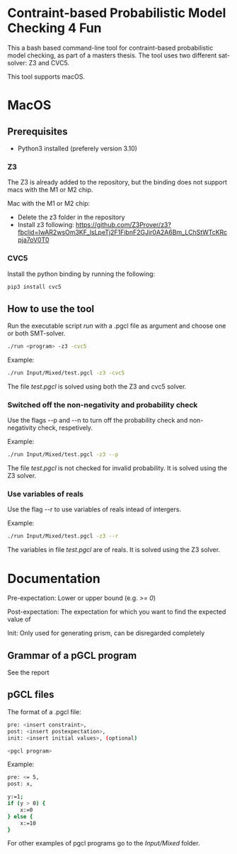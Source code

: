 # Contraint-based Probabilistic Model Checking 4 Fun
This a bash based command-line tool for contraint-based probabilistic model checking, as part of a masters thesis.
The tool uses two different sat-solver: Z3 and CVC5.

This tool supports macOS.

# MacOS
## Prerequisites
- Python3 installed (preferely version 3.10)

### Z3
The Z3 is already added to the repository, but the binding does not support macs with the M1 or M2 chip.

Mac with the M1 or M2 chip:
- Delete the z3 folder in the repository
- Install z3 following: https://github.com/Z3Prover/z3?fbclid=IwAR2wsOm3KF_lsLpeTj2F1FibnF2GJir0A2A6Bm_LChStWTcKRcpja7oV0T0
### CVC5
Install the python binding by running the following:
```bash
pip3 install cvc5
```

## How to use the tool
Run the executable script _run_ with a .pgcl file as argument and choose one or both SMT-solver.

```bash
./run <program> -z3 -cvc5
```

Example:
```bash
./run Input/Mixed/test.pgcl -z3 -cvc5
```
The file _test.pgcl_ is solved using both the Z3 and cvc5 solver.

### Switched off the non-negativity and probability check
Use the flags --p and --n to turn off the probability check and non-negativity check, respetively.

Example:
```bash
./run Input/Mixed/test.pgcl -z3 --p
```
The file _test.pgcl_ is not checked for invalid probability. It is solved using the Z3 solver.

### Use variables of reals
Use the flag --r to use variables of reals intead of intergers.

Example:
```bash
./run Input/Mixed/test.pgcl -z3 --r
```
The variables in file _test.pgcl_ are of reals. It is solved using the Z3 solver.

# Documentation
Pre-expectation: Lower or upper bound (e.g. _>= 0_)

Post-expectation: The expectation for which you want to find the expected value of

Init: Only used for generating prism, can be disregarded completely

## Grammar of a pGCL program
See the report

## pGCL files
The format of a .pgcl file:
```bash
pre: <insert constraint>,
post: <insert postexpectation>,
init: <insert initial values>, (optional)

<pgcl program>
```

Example:
```bash
pre: <= 5,
post: x,

y:=1;
if (y > 0) {
    x:=0
} else {
    x:=10
}
```


For other examples of pgcl programs go to the _Input/Mixed_ folder.
